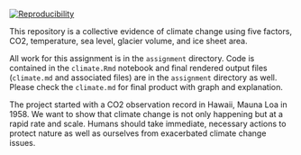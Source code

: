 
[![Reproducibility](https://github.com/espm-157/climate-teams-mark-jiawen/actions/workflows/main.yml/badge.svg)](https://github.com/espm-157/climate-teams-mark-jiawen/actions/workflows/main.yml)

This repository is a collective evidence of climate change using five factors, CO2, temperature, sea level, glacier volume, and ice sheet area.

All work for this assignment is in the `assignment` directory.  Code is contained in the `climate.Rmd` notebook and final rendered output files (`climate.md` and associated files) are in the `assignment` directory as well. Please check the `climate.md` for final product with graph and explanation.

The project started with a CO2 observation record in Hawaii, Mauna Loa in 1958. We want to show that climate change is not only happening but at a rapid rate and scale. Humans should take immediate, necessary actions to protect nature as well as ourselves from exacerbated climate change issues.




